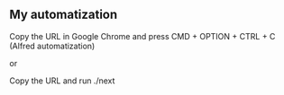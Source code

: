 ## My automatization

Copy the URL in Google Chrome and press CMD + OPTION + CTRL + C (Alfred automatization)

or

Copy the URL and run ./next

